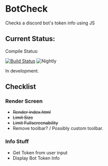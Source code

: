 # BotCheck

Checks a discord bot's token info using JS

## Current Status:
Compile Status:

[![Build Status](https://travis-ci.com/DwifteJB/BotCheck.svg?branch=main)](https://travis-ci.com/DwifteJB/BotCheck)
![Nightly](https://github.com/DwifteJB/BotCheck/workflows/Nightly/badge.svg)

In development.

## Checklist
### Render Screen 
- ~~Render index.html~~
- ~~Limit Size~~
- ~~Limit Fullscreenability~~
- Remove toolbar? / Possibly custom toolbar.

### Info Stuff
- Get Token from user input
- Display Bot Token Info

